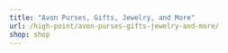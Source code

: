 ```yaml
---
title: "Avon Purses, Gifts, Jewelry, and More"
url: /high-point/avon-purses-gifts-jewelry-and-more/
shop: shop
---
```

